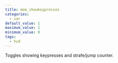 ```yaml
---
title: mom_showkeypresses
categories:
  - var
default_value: 1
maximum_value: 1
minimum_value: 0
tags:
  - hud
---
```


Toggles showing keypresses and strafe/jump counter.
